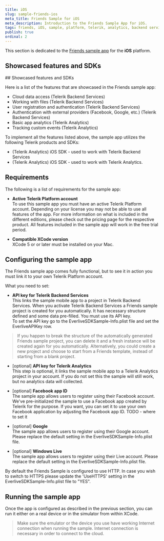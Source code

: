 ```yaml
---
title: iOS
slug: sample-friends-ios
meta_title: Friends Sample for iOS 
meta_description: Introduction to the Friends Sample App for iOS.
tags: friends, iOS, sample, platform, telerik, analytics, backend services, objectivec, objective-c
publish: true
ordinal: 2
---
```


This section is dedicated to the [Friends sample app](slug:sample-friends) for the **iOS** platform. 

## Showcased features and SDKs

<span id="showcased-features-sdks" />
## Showcased features and SDKs

Here is a list of the features that are showcased in the Friends sample app:

- Cloud data access (Telerik Backend Services)
- Working with files (Telerik Backend Services)
- User registration and authentication (Telerik Backend Services)
- Authentication with external providers (Facebook, Google, etc.) (Telerik Backend Services)
- Basic app analytics (Telerik Analytics)
- Tracking custom events (Telerik Analytics)

To implement all the features listed above, the sample app utilizes the following Telerik products and SDKs:

- (Telerik Analytics) iOS SDK - used to work with Telerik Backend Services
- (Telerik Analytics) iOS SDK - used to work with Telerik Analytics.

## Requirements

The following is a list of requirements for the sample app:

- **Active Telerik Platform account**  
To use this sample app you must have an active Telerik Platform account. Depending on your license you may not be able to use all features of the app. For more information on what is included in the different editions, please check out the pricing page for the respective product. All features included in the sample app will work in the free trial period.

- **Compatible XCode version**  
XCode 5 or  or later must be installed on your Mac.


## Configuring the sample app
The Friends sample app comes fully functional, but to see it in action you must link it to your own Telerik Platform account.

What you need to set:

- **API key for Telerik Backend Services**  
This links the sample mobile app to a project in Telerik Backend Services. When you activate Telerik Backend Services a Friends sample project is created for you automatically. It has necessary structure defined and some data pre-filled. You must use its API key.  
To set the API key go to the EverliveSDKSample-Info.plist file and set the EverliveAPIKey row.
> If you happen to break the structure of the automatically generated Friends sample project, you can delete it and a fresh instance will be created again for you automatically. Alternatively, you could create a new project and choose to start from a Friends template, instead of starting from a blank project.

- [optional] **API key for Telerik Analytics**  
This step is optional, it links the sample mobile app to a Telerik Analytics project in your account. If you do not set this the sample will still work, but no analytics data will collected.

- [optional] **Facebook app ID**  
The sample app allows users to register using their Facebook account. We've pre-initialized the sample to use a Facebook app created by Telerik for the purpose. If you want, you can set it to use your own Facebook application by adjusting the Facebook app ID.
TODO - where to set it

- [optional] **Google**  
The sample app allows users to register using their Google account. Please  replace the default setting in the EverliveSDKSample-Info.plist file.

- [optional] **Windows Live**  
The sample app allows users to register using their Live account. Please  replace the default setting in the EverliveSDKSample-Info.plist file.

By default the Friends Sample is configured to use HTTP. In case you wish to switch to HTTPS please update the 'UseHTTPS' setting in the EverliveSDKSample-Info.plist file to "YES".

## Running the sample app
Once the app is configured as described in the previous section, you can run it either on a real device or in the simulator from within XCode.

> Make sure the emulator or the device you use have working Internet connection when running the sample. Internet connection is necessary in order to connect to the cloud.
